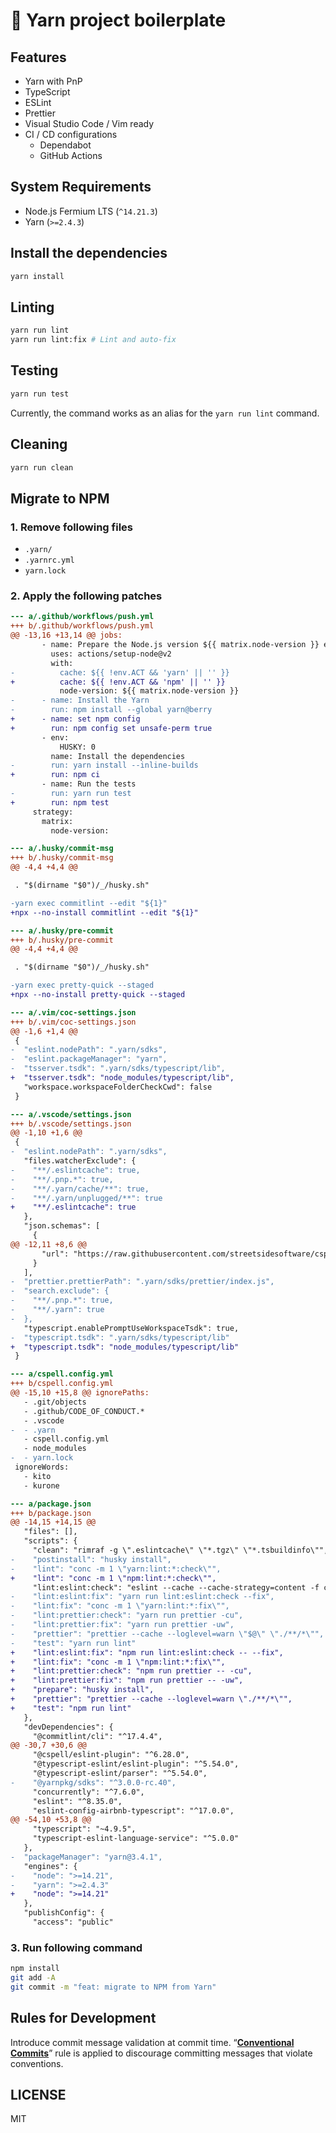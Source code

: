 # 📄 Yarn project boilerplate

## Features

- Yarn with PnP
- TypeScript
- ESLint
- Prettier
- Visual Studio Code / Vim ready
- CI / CD configurations
  - Dependabot
  - GitHub Actions

## System Requirements

- Node.js Fermium LTS (`^14.21.3`)
- Yarn (`>=2.4.3`)

## Install the dependencies

```sh
yarn install
```

## Linting

```sh
yarn run lint
yarn run lint:fix # Lint and auto-fix
```

## Testing

```sh
yarn run test
```

Currently, the command works as an alias for the `yarn run lint` command.

## Cleaning

```sh
yarn run clean
```

## Migrate to NPM

### 1. Remove following files

- `.yarn/`
- `.yarnrc.yml`
- `yarn.lock`

### 2. Apply the following patches

```diff
--- a/.github/workflows/push.yml
+++ b/.github/workflows/push.yml
@@ -13,16 +13,14 @@ jobs:
       - name: Prepare the Node.js version ${{ matrix.node-version }} environment
         uses: actions/setup-node@v2
         with:
-          cache: ${{ !env.ACT && 'yarn' || '' }}
+          cache: ${{ !env.ACT && 'npm' || '' }}
           node-version: ${{ matrix.node-version }}
-      - name: Install the Yarn
-        run: npm install --global yarn@berry
+      - name: set npm config
+        run: npm config set unsafe-perm true
       - env:
           HUSKY: 0
         name: Install the dependencies
-        run: yarn install --inline-builds
+        run: npm ci
       - name: Run the tests
-        run: yarn run test
+        run: npm test
     strategy:
       matrix:
         node-version:
```

```diff
--- a/.husky/commit-msg
+++ b/.husky/commit-msg
@@ -4,4 +4,4 @@

 . "$(dirname "$0")/_/husky.sh"

-yarn exec commitlint --edit "${1}"
+npx --no-install commitlint --edit "${1}"
```

```diff
--- a/.husky/pre-commit
+++ b/.husky/pre-commit
@@ -4,4 +4,4 @@

 . "$(dirname "$0")/_/husky.sh"

-yarn exec pretty-quick --staged
+npx --no-install pretty-quick --staged
```

```diff
--- a/.vim/coc-settings.json
+++ b/.vim/coc-settings.json
@@ -1,6 +1,4 @@
 {
-  "eslint.nodePath": ".yarn/sdks",
-  "eslint.packageManager": "yarn",
-  "tsserver.tsdk": ".yarn/sdks/typescript/lib",
+  "tsserver.tsdk": "node_modules/typescript/lib",
   "workspace.workspaceFolderCheckCwd": false
 }
```

```diff
--- a/.vscode/settings.json
+++ b/.vscode/settings.json
@@ -1,10 +1,6 @@
 {
-  "eslint.nodePath": ".yarn/sdks",
   "files.watcherExclude": {
-    "**/.eslintcache": true,
-    "**/.pnp.*": true,
-    "**/.yarn/cache/**": true,
-    "**/.yarn/unplugged/**": true
+    "**/.eslintcache": true
   },
   "json.schemas": [
     {
@@ -12,11 +8,6 @@
       "url": "https://raw.githubusercontent.com/streetsidesoftware/cspell/main/packages/cspell-types/cspell.schema.json"
     }
   ],
-  "prettier.prettierPath": ".yarn/sdks/prettier/index.js",
-  "search.exclude": {
-    "**/.pnp.*": true,
-    "**/.yarn": true
-  },
   "typescript.enablePromptUseWorkspaceTsdk": true,
-  "typescript.tsdk": ".yarn/sdks/typescript/lib"
+  "typescript.tsdk": "node_modules/typescript/lib"
 }
```

```diff
--- a/cspell.config.yml
+++ b/cspell.config.yml
@@ -15,10 +15,8 @@ ignorePaths:
   - .git/objects
   - .github/CODE_OF_CONDUCT.*
   - .vscode
-  - .yarn
   - cspell.config.yml
   - node_modules
-  - yarn.lock
 ignoreWords:
   - kito
   - kurone
```

```diff
--- a/package.json
+++ b/package.json
@@ -14,15 +14,15 @@
   "files": [],
   "scripts": {
     "clean": "rimraf -g \".eslintcache\" \"*.tgz\" \"*.tsbuildinfo\"",
-    "postinstall": "husky install",
-    "lint": "conc -m 1 \"yarn:lint:*:check\"",
+    "lint": "conc -m 1 \"npm:lint:*:check\"",
     "lint:eslint:check": "eslint --cache --cache-strategy=content -f codeframe \"./**/*\"",
-    "lint:eslint:fix": "yarn run lint:eslint:check --fix",
-    "lint:fix": "conc -m 1 \"yarn:lint:*:fix\"",
-    "lint:prettier:check": "yarn run prettier -cu",
-    "lint:prettier:fix": "yarn run prettier -uw",
-    "prettier": "prettier --cache --loglevel=warn \"$@\" \"./**/*\"",
-    "test": "yarn run lint"
+    "lint:eslint:fix": "npm run lint:eslint:check -- --fix",
+    "lint:fix": "conc -m 1 \"npm:lint:*:fix\"",
+    "lint:prettier:check": "npm run prettier -- -cu",
+    "lint:prettier:fix": "npm run prettier -- -uw",
+    "prepare": "husky install",
+    "prettier": "prettier --cache --loglevel=warn \"./**/*\"",
+    "test": "npm run lint"
   },
   "devDependencies": {
     "@commitlint/cli": "^17.4.4",
@@ -30,7 +30,6 @@
     "@cspell/eslint-plugin": "^6.28.0",
     "@typescript-eslint/eslint-plugin": "^5.54.0",
     "@typescript-eslint/parser": "^5.54.0",
-    "@yarnpkg/sdks": "^3.0.0-rc.40",
     "concurrently": "^7.6.0",
     "eslint": "^8.35.0",
     "eslint-config-airbnb-typescript": "^17.0.0",
@@ -54,10 +53,8 @@
     "typescript": "~4.9.5",
     "typescript-eslint-language-service": "^5.0.0"
   },
-  "packageManager": "yarn@3.4.1",
   "engines": {
-    "node": ">=14.21",
-    "yarn": ">=2.4.3"
+    "node": ">=14.21"
   },
   "publishConfig": {
     "access": "public"
```

### 3. Run following command

```sh
npm install
git add -A
git commit -m "feat: migrate to NPM from Yarn"
```

## Rules for Development

Introduce commit message validation at commit time.
“**[Conventional Commits](https://www.conventionalcommits.org/ja/)**”
rule is applied to discourage committing messages that violate conventions.

## LICENSE

MIT
